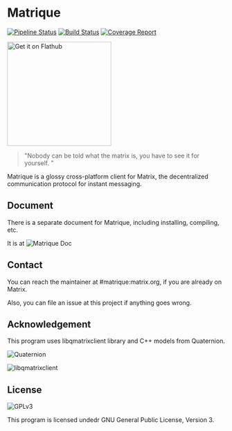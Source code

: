 # Matrique

[![Pipeline Status](https://gitlab.com/b0/matrique/badges/master/pipeline.svg)](https://gitlab.com/b0/matrique/commits/master)
[![Build Status](https://ci.appveyor.com/api/projects/status/idt149cdxwurbukh?svg=true)](https://ci.appveyor.com/project/BlackHat/matrique)
[![Coverage Report](https://gitlab.com/b0/matrique/badges/master/coverage.svg)](https://gitlab.com/b0/matrique/commits/master)

<a href='https://flathub.org/apps/details/org.eu.encom.matrique'><img width='240' alt='Get it on Flathub' src='https://flathub.org/assets/badges/flathub-badge-i-en.png'/></a>

> "Nobody can be told what the matrix is, you have to see it for yourself. "

Matrique is a glossy cross-platform client for Matrix, the decentralized communication protocol for instant messaging.

## Document

There is a separate document for Matrique, including installing, compiling, etc.

It is at ![Matrique Doc](https://doc.matrique.encom.eu.org/)

## Contact

You can reach the maintainer at #matrique:matrix.org, if you are already on Matrix.

Also, you can file an issue at this project if anything goes wrong.

## Acknowledgement

This program uses libqmatrixclient library and C++ models from Quaternion. 

![Quaternion](https://github.com/QMatrixClient/Quaternion)

![libqmatrixclient](https://github.com/QMatrixClient/libqmatrixclient)

## License

![GPLv3](https://www.gnu.org/graphics/gplv3-127x51.png)

This program is licensed undedr GNU General Public License, Version 3. 